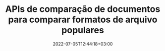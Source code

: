---
############################# Static ############################
layout: "product"
date: 2022-07-05T12:44:18+03:00
draft: false

############################# Head ############################
head_title: "Biblioteca de comparação de documentos .NET e Java | Compare documentos em termos de texto e estilo"
head_description: "Biblioteca de comparação de documentos nativa para C# ASP.NET e Java. Compare estilo e conteúdo em busca de diferenças para identificar alterações entre arquivos comparados de formatos suportados."

############################# Header ############################
title: "APIs de comparação de documentos para comparar formatos de arquivo populares"
description: "Desenvolva aplicativos nativos .NET e Java com recursos de comparação altamente configuráveis. Compare arquivos, seu conteúdo e estilo de texto entre formatos de documentos semelhantes."

############################# APIs ###############################
apis:
  enable: true

  api:
    # api loop
    - title: "APIs de alto código GroupDocs.Comparison incluem"
      link: "/comparison/"
      label: "Ver todas as APIs de alto código"
      api_product:
        # api_product loop
        - link: "/comparison/net/"
          img_alt: "GroupDocs.Comparison for .NET"
          image: "https://www.groupdocs.cloud/templates/groupdocs/images/product-logos/groupdocs-comparison-net.png"
          product: "GroupDocs.Comparison for"
          platform: ".NET"
          content: "API .NET nativa para Windows Forms, ASP.NET, WPF, WCF e outros aplicativos baseados em .NET Framework."

        # api_product loop
        - link: "/comparison/java/"
          img_alt: "GroupDocs.Comparison for Java"
          image: "https://www.groupdocs.cloud/templates/groupdocs/images/product-logos/groupdocs-comparison-java.png"
          product: "GroupDocs.Comparison for"
          platform: "Java"
          content: "API Java nativa para desktop, Web e outros aplicativos baseados em Java SE ou EE."

    # api loop
    - title: "GroupDocs.Comparison APIs de baixo código incluem"
      link: "https://products.groupdocs.cloud/comparison"
      label: "Ver todas as APIs de baixo código"
      api_product:
        # api_product loop
        - link: "https://products.groupdocs.cloud/comparison/curl"
          img_alt: "GroupDocs.Comparison Cloud for cURL"
          image: "https://www.groupdocs.cloud/templates/groupdocscloud/images/sdk/272x272/groupdocs_comparison-for-curl.png"
          product: "GroupDocs.Comparison"
          platform: "Cloud for cURL"
          content: "Trabalhe com a API de comparação de documentos RESTful cURL para comparar Word, Excel, PowerPoint e outros formatos de arquivo populares."

        # api_product loop
        - link: "https://products.groupdocs.cloud/comparison/net"
          img_alt: "GroupDocs.Comparison Cloud SDK for .NET"
          image: "https://www.groupdocs.cloud/templates/groupdocscloud/images/sdk/272x272/groupdocs_comparison-for-net.png"
          product: "GroupDocs.Comparison"
          platform: "Cloud SDK for .NET"
          content: "Adicione recursos avançados de comparação de documentos em aplicativos .NET usando o Cloud SDK for .NET. Compare DOCX, XLSX, PPTX e muito mais."

        # api_product loop
        - link: "https://products.groupdocs.cloud/comparison/java"
          img_alt: "GroupDocs.Comparison Cloud SDK for Java"
          image: "https://www.groupdocs.cloud/templates/groupdocscloud/images/sdk/272x272/groupdocs_comparison-for-java.png"
          product: "GroupDocs.Comparison"
          platform: "Cloud SDK for Java"
          content: "Adicione recursos de comparação de documentos de alta fidelidade aos seus aplicativos Java com SDK de comparação de documentos especialmente projetado para Java."

    # api loop
    - title: "GroupDocs.Comparison Nenhum aplicativo de código incluído"
      link: "https://products.groupdocs.app/comparison"
      label: "Ver todos os aplicativos sem código"
      api_product:
        # api_product loop
        - link: "https://products.groupdocs.app/comparison/total"
          img_alt: "GroupDocs.Comparison Total"
          image: "https://www.aspose.cloud/templates/asposeapp/images/products/logo/aspose_comparison-app.png"
          product: "GroupDocs.Comparison"
          platform: "Total"
          content: "Aplicativo gratuito para comparar documentos do Office online."

        # api_product loop
        - link: "https://products.groupdocs.app/comparison/docx"
          img_alt: "GroupDocs.Comparison DOCX"
          image: "https://www.aspose.cloud/templates/groupdocsapp/images/products/logo/groupdocs_words-app.png"
          product: "GroupDocs.Comparison"
          platform: "DOCX"
          content: "Compare DOCX online gratuitamente."

        # api_product loop
        - link: "https://products.groupdocs.app/comparison/pdf"
          img_alt: "GroupDocs.Comparison PDF"
          image: "https://www.aspose.cloud/templates/groupdocsapp/images/products/logo/groupdocs_pdf-app.png"
          product: "GroupDocs.Comparison"
          platform: "PDF"
          content: "Diferencie PDF online usando o aplicativo online de comparação de PDF."

############################# Back to top ###############################
back_to_top:
  enable: true
---